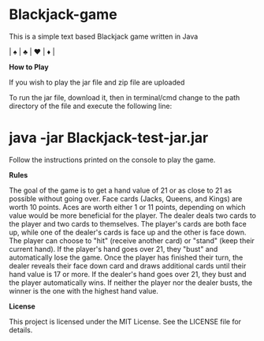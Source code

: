 # Blackjack-game

This is a simple text based Blackjack game written in Java

|  ♠  |  ♣  |  ♥  |  ♦  |

**How to Play**

If you wish to play the jar file and zip file are uploaded

To run the jar file, download it, then in terminal/cmd change to the path directory of the file and execute the following line:
# java -jar Blackjack-test-jar.jar

Follow the instructions printed on the console to play the game.

**Rules**

The goal of the game is to get a hand value of 21 or as close to 21 as possible without going over.
Face cards (Jacks, Queens, and Kings) are worth 10 points.
Aces are worth either 1 or 11 points, depending on which value would be more beneficial for the player.
The dealer deals two cards to the player and two cards to themselves. The player's cards are both face up, while one of the dealer's cards is face up and the other is face down.
The player can choose to "hit" (receive another card) or "stand" (keep their current hand).
If the player's hand goes over 21, they "bust" and automatically lose the game.
Once the player has finished their turn, the dealer reveals their face down card and draws additional cards until their hand value is 17 or more.
If the dealer's hand goes over 21, they bust and the player automatically wins.
If neither the player nor the dealer busts, the winner is the one with the highest hand value.

**License**

This project is licensed under the MIT License. See the LICENSE file for details.
